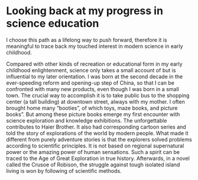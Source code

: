 # Looking back at my progress in science education
I choose this path as a lifelong way to push forward, therefore it is meaningful to trace back my touched interest in modern science in early childhood.

Compared with other kinds of recreation or educational form in my early childhood enlightenment, science only takes a small account of but is influential to my later orientation. I was born at the second decade in the ever-speeding reform and opening-up step of China, so that I can be confronted with many new products, even though I was born in a small town. The crucial way to accomplish it is to take public bus to the shopping center (a tall building) at downtown street, always with my mother. I often brought home many “booties”, of which toys, maze books, and picture books”. But among these picture books emerge my first encounter with science exploration and knowledge exhibitions. The unforgettable contributes to Haier Brother. It also had corresponding cartoon series and told the story of explorations of the world by modern people. What made it different from purely adventure stories is that the explorers solved problems according to scientific principles. It is not based on regional supernatural power or the amazing power of human sensations. Such a spirit can be traced to the Age of Great Exploration in true history. Afterwards, in a novel called the Crusoe of Robison, the struggle against tough isolated island living is won by following of scientific methods.
